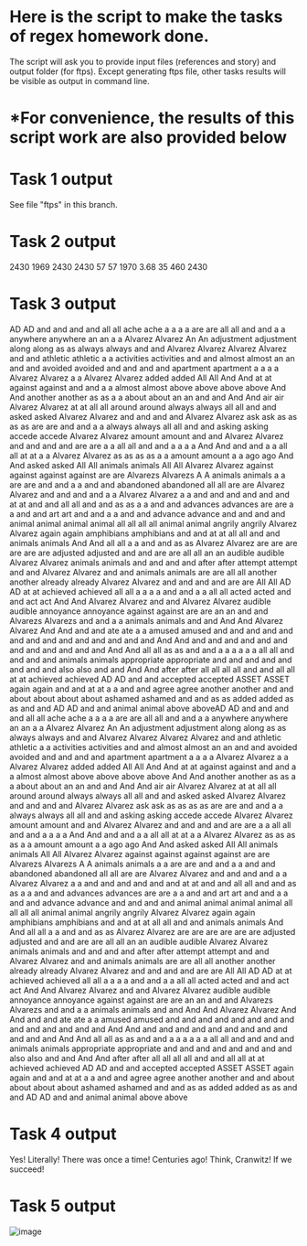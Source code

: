 # Here is the script to make the tasks of regex homework done. 
The script will ask you to provide input files (references and story) and output folder (for ftps).
Except generating ftps file, other tasks results will be visible as output in command line.
# *For convenience, the results of this script work are also provided below

# Task 1 output

See file "ftps" in this branch.

# Task 2 output

2430 1969 2430 2430 57 57 1970 3.68 35 460 2430

# Task 3 output

AD AD and and and and all all ache ache a a a a are are all all and and a a anywhere anywhere an an a a Alvarez Alvarez An An adjustment adjustment along along as as always always and and Alvarez Alvarez Alvarez Alvarez and and athletic athletic a a activities activities and and almost almost an an and and avoided avoided and and and and apartment apartment a a a a Alvarez Alvarez a a Alvarez Alvarez added added All All And And at at against against and and a a almost almost above above above above And And another another as as a a about about an an and and And And air air Alvarez Alvarez at at all all around around always always all all and and asked asked Alvarez Alvarez and and and and Alvarez Alvarez ask ask as as as as are are and and a a always always all all and and asking asking accede accede Alvarez Alvarez amount amount and and Alvarez Alvarez and and and and are are a a all all and and a a a a And And and and a a all all at at a a Alvarez Alvarez as as as as a a amount amount a a ago ago And And asked asked All All animals animals All All Alvarez Alvarez against against against against are are Alvarezs Alvarezs A A animals animals a a are are and and a a and and abandoned abandoned all all are are Alvarez Alvarez and and and and a a Alvarez Alvarez a a and and and and and and at at and and all all and and as as a a and and advances advances are are a a and and art art and and a a and and advance advance and and and and animal animal animal animal all all all all animal animal angrily angrily Alvarez Alvarez again again amphibians amphibians and and at at all all and and animals animals And And all all a a and and as as Alvarez Alvarez are are are are are are adjusted adjusted and and are are all all an an audible audible Alvarez Alvarez animals animals and and and and after after attempt attempt and and Alvarez Alvarez and and animals animals are are all all another another already already Alvarez Alvarez and and and and are are All All AD AD at at achieved achieved all all a a a a and and a a all all acted acted and and act act And And Alvarez Alvarez and and Alvarez Alvarez audible audible annoyance annoyance against against are are an an and and Alvarezs Alvarezs and and a a animals animals and and And And Alvarez Alvarez And And and and ate ate a a amused amused and and and and and and and and and and and and and and And And and and and and and and and and and and and and And And all all as as and and a a a a a a all all and and and and animals animals appropriate appropriate and and and and and and and and also also and and And And after after all all all all and and all all at at achieved achieved AD AD and and accepted accepted ASSET ASSET again again and and at at a a and and agree agree another another and and about about about about ashamed ashamed and and as as added added as as and and AD AD and and animal animal above aboveAD AD and and and and all all ache ache a a a a are are all all and and a a anywhere anywhere an an a a Alvarez Alvarez An An adjustment adjustment along along as as always always and and Alvarez Alvarez Alvarez Alvarez and and athletic athletic a a activities activities and and almost almost an an and and avoided avoided and and and and apartment apartment a a a a Alvarez Alvarez a a Alvarez Alvarez added added All All And And at at against against and and a a almost almost above above above above And And another another as as a a about about an an and and And And air air Alvarez Alvarez at at all all around around always always all all and and asked asked Alvarez Alvarez and and and and Alvarez Alvarez ask ask as as as as are are and and a a always always all all and and asking asking accede accede Alvarez Alvarez amount amount and and Alvarez Alvarez and and and and are are a a all all and and a a a a And And and and a a all all at at a a Alvarez Alvarez as as as as a a amount amount a a ago ago And And asked asked All All animals animals All All Alvarez Alvarez against against against against are are Alvarezs Alvarezs A A animals animals a a are are and and a a and and abandoned abandoned all all are are Alvarez Alvarez and and and and a a Alvarez Alvarez a a and and and and and and at at and and all all and and as as a a and and advances advances are are a a and and art art and and a a and and advance advance and and and and animal animal animal animal all all all all animal animal angrily angrily Alvarez Alvarez again again amphibians amphibians and and at at all all and and animals animals And And all all a a and and as as Alvarez Alvarez are are are are are are adjusted adjusted and and are are all all an an audible audible Alvarez Alvarez animals animals and and and and after after attempt attempt and and Alvarez Alvarez and and animals animals are are all all another another already already Alvarez Alvarez and and and and are are All All AD AD at at achieved achieved all all a a a a and and a a all all acted acted and and act act And And Alvarez Alvarez and and Alvarez Alvarez audible audible annoyance annoyance against against are are an an and and Alvarezs Alvarezs and and a a animals animals and and And And Alvarez Alvarez And And and and ate ate a a amused amused and and and and and and and and and and and and and and And And and and and and and and and and and and and and And And all all as as and and a a a a a a all all and and and and animals animals appropriate appropriate and and and and and and and and also also and and And And after after all all all all and and all all at at achieved achieved AD AD and and accepted accepted ASSET ASSET again again and and at at a a and and agree agree another another and and about about about about ashamed ashamed and and as as added added as as and and AD AD and and animal animal above above

# Task 4 output

Yes! Literally! There was once a time! Centuries ago! Think, Cranwitz! If we succeed!

# Task 5 output

![image](https://user-images.githubusercontent.com/56854264/143462033-1dd7043a-f241-4954-bccc-ddb2100e631b.png)


